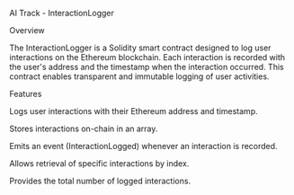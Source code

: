 AI Track - InteractionLogger

Overview

The InteractionLogger is a Solidity smart contract designed to log user interactions on the Ethereum blockchain. Each interaction is recorded with the user's address and the timestamp when the interaction occurred. This contract enables transparent and immutable logging of user activities.

Features

Logs user interactions with their Ethereum address and timestamp.

Stores interactions on-chain in an array.

Emits an event (InteractionLogged) whenever an interaction is recorded.

Allows retrieval of specific interactions by index.

Provides the total number of logged interactions.
